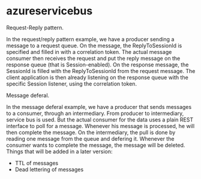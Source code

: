 azureservicebus
===============

Request-Reply pattern.

In the request/reply pattern example, we have a producer sending a message to a request queue.  On the message, the ReplyToSessionId is specified and filled in with a correlation token.  The actual message consumer then receives the request and put the reply message on the response queue (that is Session-enabled).  On the response message, the SessionId is filled with the ReplyToSessionId from the request message.  The client application is then already listening on the response queue with the specific Session listener, using the correlation token.

Message deferal.

In the message deferal example, we have a producer that sends messages to a consumer, through an intermediary.  From producer to intermediary, service bus is used.  But the actual consumer for the data uses a plain REST interface to poll for a message.  Whenever his message is processed, he will then complete the message.  On the intermediary, the pull is done by reading one message from the queue and defering it.  Whenever the consumer wants to complete the message, the message will be deleted.
Things that will be added in a later version:
- TTL of messages
- Dead lettering of messages

